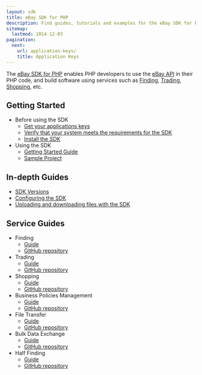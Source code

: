 ```yaml
---
layout: sdk
title: eBay SDK for PHP
description: Find guides, tutorials and examples for the eBay SDK for PHP and use eBay's API in your applications.
sitemap:
  lastmod: 2014-12-03
pagination:
  next:
    url: application-keys/
    title: Application Keys
---
```

The [eBay SDK for PHP](https://github.com/davidtsadler/ebay-sdk) enables PHP developers to use the [eBay API](https://go.developer.ebay.com/developers/ebay/documentation-tools) in their PHP code, and build software using services such as [Finding](http://developer.ebay.com/Devzone/finding/Concepts/FindingAPIGuide.html), [Trading](http://developer.ebay.com/Devzone/guides/ebayfeatures/index.html), [Shopping](http://developer.ebay.com/Devzone/shopping/docs/Concepts/ShoppingAPIGuide.html),  etc.

## Getting Started

  - Before using the SDK
    - [Get your applications keys](/sdk/guides/application-keys/)
    - [Verify that your system meets the requirements for the SDK](/sdk/guides/requirements/)
    - [Install the SDK](/sdk/guides/installation/)
  - Using the SDK
    - [Getting Started Guide](/sdk/guides/getting-started/)
    - [Sample Project](/sdk/guides/sample-project/)

## <a id="in-depth-guides"></a>In-depth Guides

  - [SDK Versions](/sdk/guides/versions/)
  - [Configuring the SDK](/sdk/guides/configuring/)
  - [Uploading and downloading files with the SDK](/sdk/guides/uploading-and-downloading-files/)

## <a id="service-guides"></a>Service Guides

  - Finding
    - [Guide](/sdk/guides/finding/)
    - [GitHub repository](https://github.com/davidtsadler/ebay-sdk-finding)
  - Trading
    - [Guide](/sdk/guides/trading/)
    - [GitHub repository](https://github.com/davidtsadler/ebay-sdk-trading)
  - Shopping
    - [Guide](/sdk/guides/shopping/)
    - [GitHub repository](https://github.com/davidtsadler/ebay-sdk-shopping)
  - Business Policies Management
    - [Guide](/sdk/guides/business-policies-management/)
    - [GitHub repository](https://github.com/davidtsadler/ebay-sdk-business-policies-management)
  - File Transfer
    - [Guide](/sdk/guides/file-transfer/)
    - [GitHub repository](https://github.com/davidtsadler/ebay-sdk-file-transfer)
  - Bulk Data Exchange
    - [Guide](/sdk/guides/bulk-data-exchange/)
    - [GitHub repository](https://github.com/davidtsadler/ebay-sdk-bulk-data-exchange)
  - Half Finding
    - [Guide](/sdk/guides/half-finding/)
    - [GitHub repository](https://github.com/davidtsadler/ebay-sdk-half-finding)
